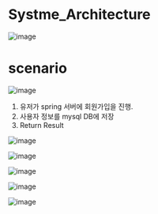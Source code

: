 # Systme_Architecture
![image](https://github.com/user-attachments/assets/be72cd45-9d6c-490c-8df1-5b77eb5c0f24)

# scenario
![image](https://github.com/user-attachments/assets/113a34cb-2c78-47ed-8d36-efe5ec192fad)
1. 유저가 spring 서버에 회원가입을 진행.
2. 사용자 정보를 mysql DB에 저장
3. Return Result



![image](https://github.com/user-attachments/assets/ac6061f2-02cb-4d08-bc95-7cc8d54e45cc)

![image](https://github.com/user-attachments/assets/7a6c02e6-0ba8-4c38-8e97-5672bcabc1b6)

![image](https://github.com/user-attachments/assets/b3c01166-e1e8-4566-8bdb-2e5ef5e18653)

![image](https://github.com/user-attachments/assets/b607eb0b-0edf-4384-bff5-940d456b3ea8)

![image](https://github.com/user-attachments/assets/fc53fae3-63dc-4243-9c3f-4e03f110ea19)


<!--

**Here are some ideas to get you started:**

🙋‍♀️ A short introduction - what is your organization all about?
🌈 Contribution guidelines - how can the community get involved?
👩‍💻 Useful resources - where can the community find your docs? Is there anything else the community should know?
🍿 Fun facts - what does your team eat for breakfast?
🧙 Remember, you can do mighty things with the power of [Markdown](https://docs.github.com/github/writing-on-github/getting-started-with-writing-and-formatting-on-github/basic-writing-and-formatting-syntax)
-->
